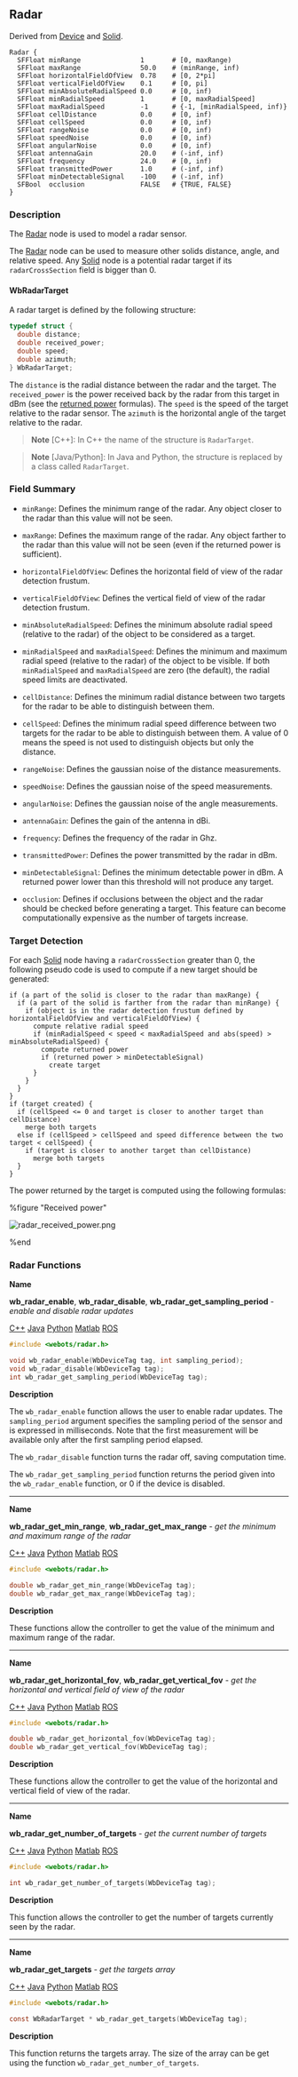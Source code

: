 ## Radar

Derived from [Device](device.md) and [Solid](solid.md).

```
Radar {
  SFFloat minRange               1       # [0, maxRange)
  SFFloat maxRange               50.0    # (minRange, inf)
  SFFloat horizontalFieldOfView  0.78    # [0, 2*pi]
  SFFloat verticalFieldOfView    0.1     # [0, pi]
  SFFloat minAbsoluteRadialSpeed 0.0     # [0, inf)
  SFFloat minRadialSpeed         1       # [0, maxRadialSpeed]
  SFFloat maxRadialSpeed         -1      # {-1, [minRadialSpeed, inf)}
  SFFloat cellDistance           0.0     # [0, inf)
  SFFloat cellSpeed              0.0     # [0, inf)
  SFFloat rangeNoise             0.0     # [0, inf)
  SFFloat speedNoise             0.0     # [0, inf)
  SFFloat angularNoise           0.0     # [0, inf)
  SFFloat antennaGain            20.0    # (-inf, inf)
  SFFloat frequency              24.0    # [0, inf)
  SFFloat transmittedPower       1.0     # (-inf, inf)
  SFFloat minDetectableSignal    -100    # (-inf, inf)
  SFBool  occlusion              FALSE   # {TRUE, FALSE}
}
```

### Description

The [Radar](#radar) node is used to model a radar sensor.

The [Radar](#radar) node can be used to measure other solids distance, angle, and relative speed.
Any [Solid](solid.md) node is a potential radar target if its `radarCrossSection` field is bigger than 0.

#### WbRadarTarget

A radar target is defined by the following structure:

```c
typedef struct {
  double distance;
  double received_power;
  double speed;
  double azimuth;
} WbRadarTarget;
```

The `distance` is the radial distance between the radar and the target.
The `received_power` is the power received back by the radar from this target in dBm (see the [returned power](#received-power) formulas).
The `speed` is the speed of the target relative to the radar sensor.
The `azimuth` is the horizontal angle of the target relative to the radar.

> **Note** [C++]: In C++ the name of the structure is `RadarTarget`.

> **Note** [Java/Python]: In Java and Python, the structure is replaced by a class called `RadarTarget`.

### Field Summary

- `minRange`: Defines the minimum range of the radar.
Any object closer to the radar than this value will not be seen.

- `maxRange`: Defines the maximum range of the radar.
Any object farther to the radar than this value will not be seen (even if the returned power is sufficient).

- `horizontalFieldOfView`: Defines the horizontal field of view of the radar detection frustum.

- `verticalFieldOfView`: Defines the vertical field of view of the radar detection frustum.

- `minAbsoluteRadialSpeed`: Defines the minimum absolute radial speed (relative to the radar) of the object to be considered as a target.

- `minRadialSpeed` and `maxRadialSpeed`: Defines the minimum and maximum radial speed (relative to the radar) of the object to be visible.
If both `minRadialSpeed` and `maxRadialSpeed` are zero (the default), the radial speed limits are deactivated.

- `cellDistance`: Defines the minimum radial distance between two targets for the radar to be able to distinguish between them.

- `cellSpeed`: Defines the minimum radial speed difference between two targets for the radar to be able to distinguish between them.
A value of 0 means the speed is not used to distinguish objects but only the distance.

- `rangeNoise`: Defines the gaussian noise of the distance measurements.

- `speedNoise`: Defines the gaussian noise of the speed measurements.

- `angularNoise`: Defines the gaussian noise of the angle measurements.

- `antennaGain`: Defines the gain of the antenna in dBi.

- `frequency`: Defines the frequency of the radar in Ghz.

- `transmittedPower`: Defines the power transmitted by the radar in dBm.

- `minDetectableSignal`: Defines the minimum detectable power in dBm.
A returned power lower than this threshold will not produce any target.

- `occlusion`: Defines if occlusions between the object and the radar should be checked before generating a target.
This feature can become computationally expensive as the number of targets increase.

### Target Detection

For each [Solid](solid.md) node having a `radarCrossSection` greater than 0, the following pseudo code is used to compute if a new target should be generated:

```
if (a part of the solid is closer to the radar than maxRange) {
  if (a part of the solid is farther from the radar than minRange) {
    if (object is in the radar detection frustum defined by horizontalFieldOfView and verticalFieldOfView) {
      compute relative radial speed
      if (minRadialSpeed < speed < maxRadialSpeed and abs(speed) > minAbsoluteRadialSpeed) {
        compute returned power
        if (returned power > minDetectableSignal)
          create target
      }
    }
  }
}
if (target created) {
  if (cellSpeed <= 0 and target is closer to another target than cellDistance)
    merge both targets
  else if (cellSpeed > cellSpeed and speed difference between the two target < cellSpeed) {
    if (target is closer to another target than cellDistance)
      merge both targets
  }
}
```

The power returned by the target is computed using the following formulas:

%figure "Received power"

![radar_received_power.png](images/radar_received_power.png)

%end

### Radar Functions

**Name**

**wb\_radar\_enable**, **wb\_radar\_disable**, **wb\_radar\_get\_sampling\_period** - *enable and disable radar updates*

[C++](cpp-api.md#cpp_radar) [Java](java-api.md#java_radar) [Python](python-api.md#python_radar) [Matlab](matlab-api.md#matlab_radar) [ROS](ros-api.md)

```c
#include <webots/radar.h>

void wb_radar_enable(WbDeviceTag tag, int sampling_period);
void wb_radar_disable(WbDeviceTag tag);
int wb_radar_get_sampling_period(WbDeviceTag tag);
```

**Description**

The `wb_radar_enable` function allows the user to enable radar updates.
The `sampling_period` argument specifies the sampling period of the sensor and is expressed in milliseconds.
Note that the first measurement will be available only after the first sampling period elapsed.

The `wb_radar_disable` function turns the radar off, saving computation time.

The `wb_radar_get_sampling_period` function returns the period given into the `wb_radar_enable` function, or 0 if the device is disabled.

---

**Name**

**wb\_radar\_get\_min\_range**, **wb\_radar\_get\_max\_range** - *get the minimum and maximum range of the radar*

[C++](cpp-api.md#cpp_radar) [Java](java-api.md#java_radar) [Python](python-api.md#python_radar) [Matlab](matlab-api.md#matlab_radar) [ROS](ros-api.md)

```c
#include <webots/radar.h>

double wb_radar_get_min_range(WbDeviceTag tag);
double wb_radar_get_max_range(WbDeviceTag tag);
```

**Description**

These functions allow the controller to get the value of the minimum and maximum range of the radar.

---

**Name**

**wb\_radar\_get\_horizontal\_fov**, **wb\_radar\_get\_vertical\_fov** - *get the horizontal and vertical field of view of the radar*

[C++](cpp-api.md#cpp_radar) [Java](java-api.md#java_radar) [Python](python-api.md#python_radar) [Matlab](matlab-api.md#matlab_radar) [ROS](ros-api.md)

```c
#include <webots/radar.h>

double wb_radar_get_horizontal_fov(WbDeviceTag tag);
double wb_radar_get_vertical_fov(WbDeviceTag tag);
```

**Description**

These functions allow the controller to get the value of the horizontal and vertical field of view of the radar.

---

**Name**

**wb\_radar\_get\_number\_of\_targets** - *get the current number of targets*

[C++](cpp-api.md#cpp_radar) [Java](java-api.md#java_radar) [Python](python-api.md#python_radar) [Matlab](matlab-api.md#matlab_radar) [ROS](ros-api.md)

```c
#include <webots/radar.h>

int wb_radar_get_number_of_targets(WbDeviceTag tag);
```

**Description**

This function allows the controller to get the number of targets currently seen by the radar.

---

**Name**

**wb\_radar\_get\_targets** - *get the targets array*

[C++](cpp-api.md#cpp_radar) [Java](java-api.md#java_radar) [Python](python-api.md#python_radar) [Matlab](matlab-api.md#matlab_radar) [ROS](ros-api.md)

```c
#include <webots/radar.h>

const WbRadarTarget * wb_radar_get_targets(WbDeviceTag tag);
```

**Description**

This function returns the targets array.
The size of the array can be get using the function `wb_radar_get_number_of_targets`.
